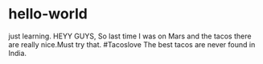 # hello-world
just learning.
HEYY GUYS,
So last time I was on Mars and the tacos there are really nice.Must try that.
#Tacoslove
The best tacos are never found in India.
